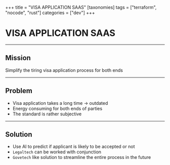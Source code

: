 +++
title = "VISA APPLICATION SAAS"
[taxonomies]
tags = ["terraform", "nocode", "rust"]
categories = ["dev"]
+++

# VISA APPLICATION SAAS

---

## Mission

Simplify the tiring visa application process for both ends

---

## Problem

- Visa application takes a long time -> outdated
- Energy consuming for both ends of parties
- The standard is rather subjective

---

## Solution

- Use AI to predict if applicant is likely to be accepted or not
- `Legaltech` can be worked with conjunction
- `Govetech` like solution to streamline the entire process in the future
